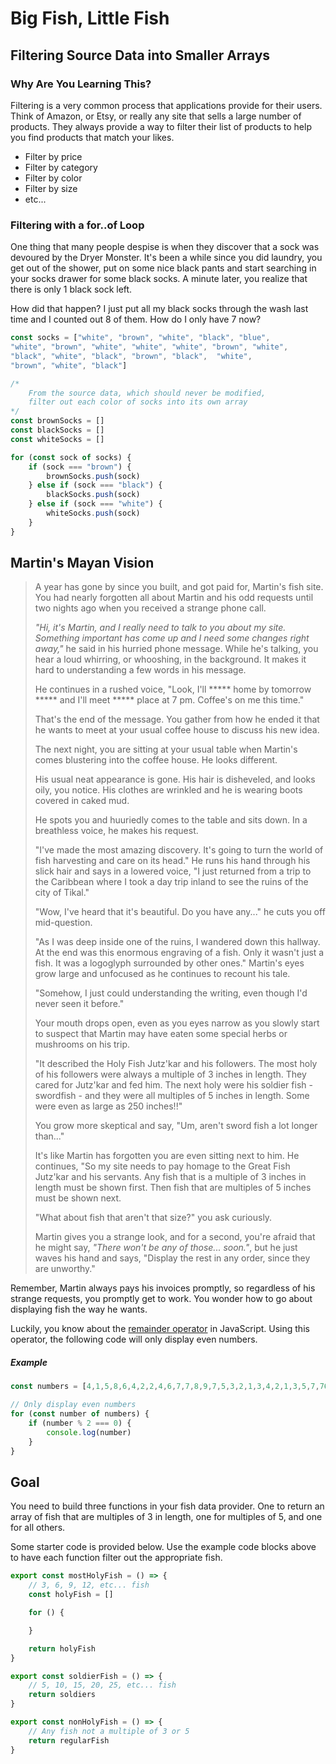 # Big Fish, Little Fish

## Filtering Source Data into Smaller Arrays

### Why Are You Learning This?

Filtering is a very common process that applications provide for their users. Think of Amazon, or Etsy, or really any site that sells a large number of products. They always provide a way to filter their list of products to help you find products that match your likes.

* Filter by price
* Filter by category
* Filter by color
* Filter by size
* etc...

### Filtering with a for..of Loop

One thing that many people despise is when they discover that a sock was devoured by the Dryer Monster. It's been a while since you did laundry, you get out of the shower, put on some nice black pants and start searching in your socks drawer for some black socks. A minute later, you realize that there is only 1 black sock left.

How did that happen? I just put all my black socks through the wash last time and I counted out 8 of them. How do I only have 7 now?

```js
const socks = ["white", "brown", "white", "black", "blue",
"white", "brown", "white", "white", "white", "brown", "white",
"black", "white", "black", "brown", "black",  "white",
"brown", "white", "black"]

/*
    From the source data, which should never be modified,
    filter out each color of socks into its own array
*/
const brownSocks = []
const blackSocks = []
const whiteSocks = []

for (const sock of socks) {
    if (sock === "brown") {
        brownSocks.push(sock)
    } else if (sock === "black") {
        blackSocks.push(sock)
    } else if (sock === "white") {
        whiteSocks.push(sock)
    }
}
```

## Martin's Mayan Vision

> A year has gone by since you built, and got paid for, Martin's fish site. You had nearly forgotten all about Martin and his odd requests until two nights ago when you received a strange phone call.
>
> _"Hi, it's Martin, and I really need to talk to you about my site. Something important has come up and I need some changes right away,"_ he said in his hurried phone message. While he's talking, you hear a loud whirring, or whooshing, in the background. It makes it hard to understanding a few words in his message.
>
> He continues in a rushed voice, "Look, I'll ***** home by tomorrow ***** and I'll meet ***** place at 7 pm. Coffee's on me this time."
>
> That's the end of the message. You gather from how he ended it that he wants to meet at your usual coffee house to discuss his new idea.
>
> The next night, you are sitting at your usual table when Martin's comes blustering into the coffee house. He looks different.
>
> His usual neat appearance is gone. His hair is disheveled, and looks oily, you notice. His clothes are wrinkled and he is wearing boots covered in caked mud.
>
> He spots you and huuriedly comes to the table and sits down. In a breathless voice, he makes his request.
>
> "I've made the most amazing discovery. It's going to turn the world of fish harvesting and care on its head." He runs his hand through his slick hair and says in a lowered voice, "I just returned from a trip to the Caribbean where I took a day trip inland to see the ruins of the city of Tikal."
>
> "Wow, I've heard that it's beautiful. Do you have any..." he cuts you off mid-question.
>
> "As I was deep inside one of the ruins, I wandered down this hallway. At the end was this enormous engraving of a fish. Only it wasn't just a fish. It was a logoglyph surrounded by other ones." Martin's eyes grow large and unfocused as he continues to recount his tale.
>
> "Somehow, I just could understanding the writing, even though I'd never seen it before."
>
> Your mouth drops open, even as you eyes narrow as you slowly start to suspect that Martin may have eaten some special herbs or mushrooms on his trip.
>
> "It described the Holy Fish Jutz'kar and his followers. The most holy of his followers were always a multiple of 3 inches in length. They cared for Jutz'kar and fed him. The next holy were his soldier fish - swordfish - and they were all multiples of 5 inches in length. Some were even as large as 250 inches!!"
>
> You grow more skeptical and say, "Um, aren't sword fish a lot longer than..."
>
> It's like Martin has forgotten you are even sitting next to him. He continues, "So my site needs to pay homage to the Great Fish Jutz'kar and his servants. Any fish that is a multiple of 3 inches in length must be shown first. Then fish that are multiples of 5 inches must be shown next.
>
> "What about fish that aren't that size?" you ask curiously.
>
> Martin gives you a strange look, and for a second, you're afraid that he might say, _"There won't be any of those... soon."_, but he just waves his hand and says, "Display the rest in any order, since they are unworthy."

Remember, Martin always pays his invoices promptly, so regardless of his strange requests, you promptly get to work. You wonder how to go about displaying fish the way he wants.

Luckily, you know about the [remainder operator](https://developer.mozilla.org/en-US/docs/Web/JavaScript/Reference/Operators/Arithmetic_Operators#Remainder) in JavaScript. Using this operator, the following code will only display even numbers.

##### Example

```js
const numbers = [4,1,5,8,6,4,2,2,4,6,7,7,8,9,7,5,3,2,1,3,4,2,1,3,5,7,76,5,9,4,23,5,3,2,6,8,98,65,3,1,3,4]

// Only display even numbers
for (const number of numbers) {
    if (number % 2 === 0) {
        console.log(number)
    }
}
```

## Goal

You need to build three functions in your fish data provider. One to return an array of fish that are multiples of 3 in length, one for multiples of 5, and one for all others.

Some starter code is provided below. Use the example code blocks above to have each function filter out the appropriate fish.

```js
export const mostHolyFish = () => {
    // 3, 6, 9, 12, etc... fish
    const holyFish = []

    for () {

    }

    return holyFish
}

export const soldierFish = () => {
    // 5, 10, 15, 20, 25, etc... fish
    return soldiers
}

export const nonHolyFish = () => {
    // Any fish not a multiple of 3 or 5
    return regularFish
}
```
